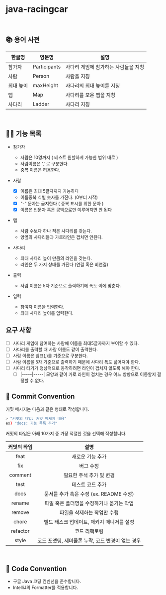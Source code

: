 # java-racingcar

<br>

## 📚 용어 사전

| 한글명   | 영문명          | 설명                   |
|-------|--------------|----------------------|
| 참가자   | Participants | 사다리 게임에 참가하는 사람들을 지칭 |
| 사람    | Person       | 사람을 지칭               |
| 최대 높이 | maxHeight    | 사다리의 최대 높이를 지칭       |
| 맵     | Map          | 사다리를 모은 맵을 지칭        |
| 사다리   | Ladder       | 사다리 지칭                |

<br>

## 👨‍🍳 기능 목록

- 참가자
    - 사람은 10명까지 ( 테스트 원할하게 가능한 범위 내로 )
    - 사람이름은 ',' 로 구분한다.
    - 중복 이름은 허용한다.

- 사람
    - [x] 이름은 최대 5글자까지 가능하다
    - 이름중복 식별 숫자를 가진다. (0부터 시작)
    - [x] "-" 문자는 금지한다 ( 중복 표시를 위한 문자 )
    - [x] 이름은 빈문자 혹은 공백으로만 이루어지면 안 된다

- 맵
    - 사람 수보다 하나 적은 사다리를 갖는다.
    - 양옆의 사다리들과 가로라인은 겹치면 안된다.

- 사다리
    - 최대 사다리 높이 만큼의 라인을 갖는다.
    - 라인은 두 가지 상태를 가진다 (연결 혹은 비연결)

- 출력
    - 사람 이름은 5자 기준으로 출력하기에 폭도 이에 맞춘다.

- 입력
    - 참여자 이름을 입력한다.
    - 최대 사다리 높이를 입력한다.

## 요구 사항

- [ ] 사다리 게임에 참여하는 사람에 이름을 최대5글자까지 부여할 수 있다.
- [ ] 사다리를 출력할 때 사람 이름도 같이 출력한다.
- [ ] 사람 이름은 쉼표(,)를 기준으로 구분한다.
- [ ] 사람 이름을 5자 기준으로 출력하기 때문에 사다리 폭도 넓어져야 한다.
- [ ] 사다리 타기가 정상적으로 동작하려면 라인이 겹치지 않도록 해야 한다.
    - [ ] |-----|-----| 모양과 같이 가로 라인이 겹치는 경우 어느 방향으로 이동할지 결정할 수 없다.
      <br>

## 📌 Commit Convention

커밋 메시지는 다음과 같은 형태로 작성합니다.

```Bash
> "커밋의 타입: 커밋 메세지 내용"
ex) "docs: 기능 목록 추가"
```

커밋의 타입은 아래 10가지 중 가장 적절한 것을 선택해 작성합니다.

| 커밋의 타입 |                       설명                        |
| :---------: | :-----------------------------------------------: |
|    feat     |                 새로운 기능 추가                  |
|     fix     |                     버그 수정                     |
|   comment   |             필요한 주석 추가 및 변경              |
|    test     |                 테스트 코드 추가                  |
|    docs     |      문서를 추가 혹은 수정 (ex. README 수정)      |
|   rename    |     파일 혹은 폴더명을 수정하거나 옮기는 작업     |
|   remove    |            파일을 삭제하는 작업만 수행            |
|    chore    |    빌드 태스크 업데이트, 패키지 매니저를 설정     |
|  refactor   |                   코드 리팩토링                   |
|    style    | 코드 포맷팅, 세미콜론 누락, 코드 변경이 없는 경우 |

<br>

## 📌 Code Convention

- 구글 Java 코딩 컨벤션을 준수합니다.
- IntelliJ의 Formatter를 적용합니다.
